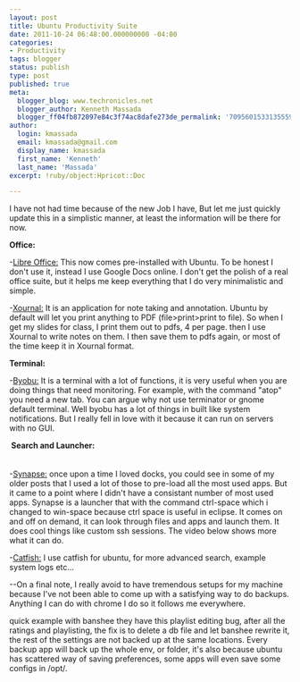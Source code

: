 ```yaml
---
layout: post
title: Ubuntu Productivity Suite
date: 2011-10-24 06:48:00.000000000 -04:00
categories:
- Productivity
tags: blogger
status: publish
type: post
published: true
meta:
  blogger_blog: www.techronicles.net
  blogger_author: Kenneth Massada
  blogger_ff04fb872097e84c3f74ac8dafe273de_permalink: '7095601533135559648'
author:
  login: kmassada
  email: kmassada@gmail.com
  display_name: kmassada
  first_name: 'Kenneth'
  last_name: 'Massada'
excerpt: !ruby/object:Hpricot::Doc

---
```

<p>I have not had time because of the new Job I have, But let me just quickly update this in a simplistic manner, at least the information will be there for now. </p>
<p><b>Office:</b></p>
<p>-<a href="http://www.libreoffice.org/">Libre Office:</a> This now comes pre-installed with Ubuntu. To be honest I don't use it, instead I use Google Docs online. I don't get the polish of a real office suite, but it helps me keep everything that I do very minimalistic and simple.</p>
<p>-<a href="http://xournal.sourceforge.net/">Xournal:</a> It is an application for note taking and annotation. Ubuntu by default will let you print anything to PDF (file&gt;print&gt;print to file). So when I get my slides for class, I print them out to pdfs, 4 per page. then I use Xournal to write notes on them. I then save them to pdfs again, or most of the time keep it in Xournal format.
<div class="separator" style="clear:both;text-align:center;"></div>
<p><b>Terminal: </b></p>
<p>-<a href="https://launchpad.net/byobu">Byobu:</a> It is a terminal with a lot of functions, it is very useful when you are doing things that need monitoring. For example, with the command "atop" you need a new tab. You can argue why not use terminator or gnome default terminal. Well byobu has a lot of things in built like system notifications. But I really fell in love with it because it can run on servers with no GUI.</p>
<p><b> Search and Launcher:</b><br /><b><br /></b><br />-<a href="https://launchpad.net/~synapse-core/+archive/ppa">Synapse:</a> once upon a time I loved docks, you could see in some of my older posts that I used a lot of those to pre-load all the most used apps. But it came to a point where I didn't have a consistant number of most used apps. Synapse is a launcher that with the command ctrl-space which i changed to win-space because ctrl space is useful in eclipse. It comes on and off on demand, it can look through files and apps and launch them. It does cool things like custom ssh sessions. The video below shows more what it can do.</p>
<div class="separator" style="clear:both;text-align:center;"></div>
<p>-<a href="http://www.ubuntugeek.com/catfish-file-search-tool-that-support-several-different-engines.html">Catfish:</a> I use catfish for ubuntu, for more advanced search, example system logs etc...</p>
<p>--On a final note, I really avoid to have tremendous setups for my machine because I've not been able to come up with a satisfying way to do backups. Anything I can do with chrome I do so it follows me everywhere.</p>
<p>quick example with banshee they have this playlist editing bug, after all the ratings and playlisting, the fix is to delete a db file and let banshee rewrite it, the rest of the settings are not backed up at the same locations. Every backup app will back up the whole env, or folder, it's also because ubuntu has scattered way of saving preferences, some apps will even save some configs in /opt/.</p>
